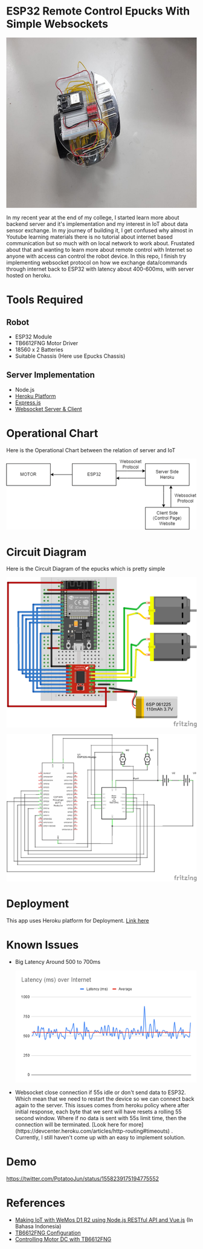 # ESP32 Remote Control Epucks With Simple Websockets
<p align="center">
  <img width="900" height="450" src="doc/esp32 robot.jpeg">
</p>

In my recent year at the end of my college, I started learn more about backend server and it's implementation and my interest in IoT about data sensor exchange. In my journey of building it, I get confused why almost in Youtube learning materials there is no tutorial about internet based communication but so much with on local network to work about. Frustated about that and wanting to learn more about remote control with Internet so anyone with access can control the robot device. In this repo, I finish try implementing websocket protocol on how we exchange data/commands through internet back to ESP32 with latency about 400-600ms, with server hosted on heroku.

# Tools Required
## Robot
* ESP32 Module
* TB6612FNG Motor Driver
* 18560 x 2 Batteries
* Suitable Chassis (Here use Epucks Chassis)

## Server Implementation
* Node.js
* [Heroku Platform](https://heroku.com)
* [Express.js](https://expressjs.com/)
* [Websocket Server & Client](https://www.npmjs.com/package/ws)

# Operational Chart
Here is the Operational Chart between the relation of server and IoT
<p align="center">
  <img src="doc/Operational Chart ESP32-ws.png">
</p>

# Circuit Diagram
Here is the Circuit Diagram of the epucks which is pretty simple
<p align="center">
  <img src="doc/Circuit Diagram.png">
</p>
<p align="center">
  <img src="doc/ESP32 TB6612FNG Schema.png">
</p>

# Deployment
This app uses Heroku platform for Deployment.
[Link here](https://esp32-ws.herokuapp.com/)

# Known Issues
<div>
<ul>
<li>Big Latency Around 500 to 700ms</li>
<p align="center">
  <img src="doc/Latency (ms) over Internet.png">
</p>
<li>Websocket close connection if 55s idle or don't send data to ESP32. Which mean that we need to restart the device so we can connect back again to the server. This issues comes from heroku policy where after initial response, each byte that we sent will have resets a rolling 55 second window. Where if no data is sent with 55s limit time, then the connection will be terminated. [Look here for more](https://devcenter.heroku.com/articles/http-routing#timeouts) . Currently, I still haven't come up with an easy to implement solution.</li>
</ul>
</div>

# Demo
https://twitter.com/PotatooJun/status/1558239175194775552

# References
* [Making IoT with WeMos D1 R2 using Node.js RESTful API and Vue.js](https://rafipriatna.id/membuat-iot-dengan-wemos-d1-r2-esp8266-serta-menggunakan-api-nodejs-dan-vuejs#konfigurasi-server) (In Bahasa Indonesia)
* [TB6612FNG Configuration](https://learn.sparkfun.com/tutorials/tb6612fng-hookup-guide/all)
* [Controlling Motor DC with TB6612FNG](https://forum.makerforums.info/t/controlling-a-dc-motor-with-tb6612fng-on-esp32/83702/3)
